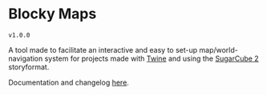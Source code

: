 
# Blocky Maps
`v1.0.0`

A tool made to facilitate an interactive and easy to set-up map/world-navigation system for projects made with [Twine](http://twinery.org/) and using the [SugarCube 2](https://www.motoslave.net/sugarcube/2/) storyformat.

Documentation and changelog [here](https://cyrusfirheir.github.io/BlockyMapsDocs/#/).
